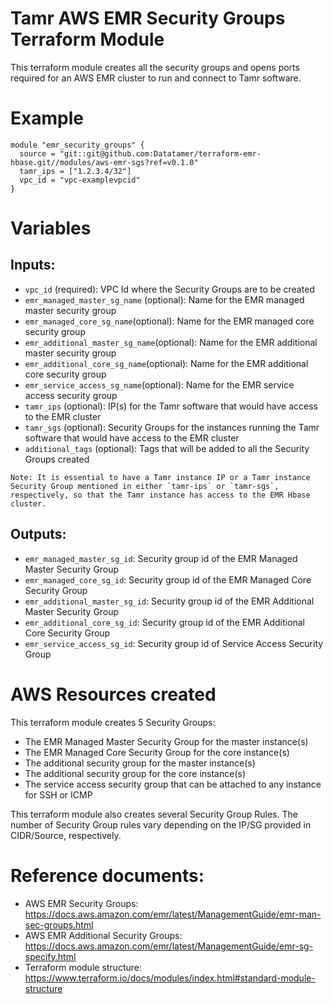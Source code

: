 # Tamr AWS EMR Security Groups Terraform Module
This terraform module creates all the security groups and opens ports required for an AWS EMR cluster to run and connect to Tamr software.

# Example
```
module "emr_security_groups" {
  source = "git::git@github.com:Datatamer/terraform-emr-hbase.git//modules/aws-emr-sgs?ref=v0.1.0"
  tamr_ips = ["1.2.3.4/32"]
  vpc_id = "vpc-examplevpcid"
}
``` 

# Variables
## Inputs:
* `vpc_id` (required): VPC Id where the Security Groups are to be created
* `emr_managed_master_sg_name` (optional): Name for the EMR managed master security group
* `emr_managed_core_sg_name`(optional): Name for the EMR managed core security group
* `emr_additional_master_sg_name`(optional): Name for the EMR additional master security group
* `emr_additional_core_sg_name`(optional): Name for the EMR additional core security group
* `emr_service_access_sg_name`(optional): Name for the EMR service access security group
* `tamr_ips` (optional): IP(s) for the Tamr software that would have access to the EMR cluster
* `tamr_sgs` (optional): Security Groups for the instances running the Tamr software that would have access to the EMR cluster
* `additional_tags` (optional): Tags that will be added to all the Security Groups created

```
Note: It is essential to have a Tamr instance IP or a Tamr instance Security Group mentioned in either `tamr-ips` or `tamr-sgs`, respectively, so that the Tamr instance has access to the EMR Hbase cluster.
```

## Outputs:
* `emr_managed_master_sg_id`: Security group id of the EMR Managed Master Security Group
* `emr_managed_core_sg_id`: Security group id of the EMR Managed Core Security Group
* `emr_additional_master_sg_id`: Security group id of the EMR Additional Master Security Group
* `emr_additional_core_sg_id`: Security group id of the EMR Additional Core Security Group
* `emr_service_access_sg_id`: Security group id of Service Access Security Group

# AWS Resources created
This terraform module creates 5 Security Groups:
* The EMR Managed Master Security Group for the master instance(s)
* The EMR Managed Core Security Group for the core instance(s)
* The additional security group for the master instance(s)
* The additional security group for the core instance(s)
* The service access security group that can be attached to any instance for SSH or ICMP

This terraform module also creates several Security Group Rules. The number of Security Group rules vary depending on the IP/SG provided in CIDR/Source, respectively.

# Reference documents:
* AWS EMR Security Groups: https://docs.aws.amazon.com/emr/latest/ManagementGuide/emr-man-sec-groups.html
* AWS EMR Additional Security Groups: https://docs.aws.amazon.com/emr/latest/ManagementGuide/emr-sg-specify.html
* Terraform module structure: https://www.terraform.io/docs/modules/index.html#standard-module-structure